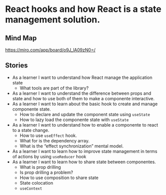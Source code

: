# React hooks and how React is a state management solution.

## Mind Map
https://miro.com/app/board/o9J_lA09zN0=/

## Stories

- As a learner I want to understand how React manage the application state
   - What tools are part of the library?
- As a learner I want to understand the difference between props and state and how to use both of them to make a componente interactive.
- As a learner I want to learn about the basic hook to create and manage componente state.
   - How to declare and update the component state using `useState`
   - How to lazy load the componente state with  `useState`
- As a learner I want to understand how to enable a componente to react to a state change.
   - How to use `useEffect` hook.
   - What for is the dependency array.
   - What is the “effect synchronization” mental model.
- As a learner I want to learn how to improve state management in terms of actions by using `useReducer` hook
- As a learner I want to learn how to share state between componentes.
   - What is prop drilling
   - Is prop drilling a problem?
   - How to use composition to share state
   - State colocation
   - `useContext`

